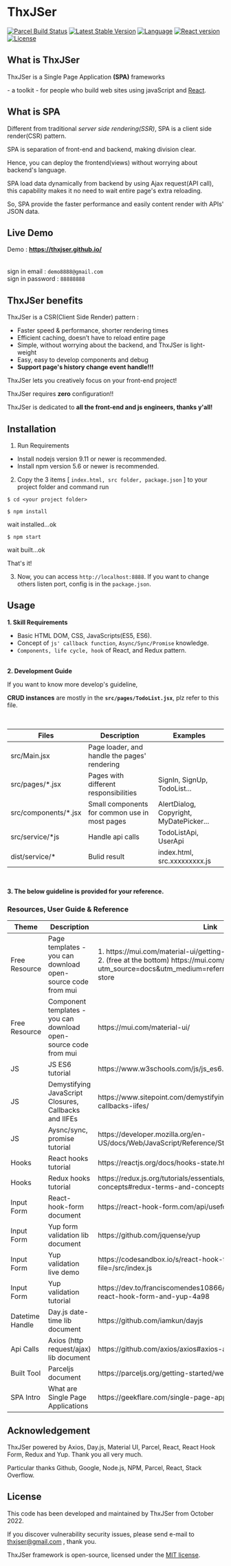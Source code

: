 # **ThxJSer**

[![Parcel Build Status](https://img.shields.io/badge/parcel-passing-4FC921.svg)](https://github.com/ThxJSer/ThxJSer)
[![Latest Stable Version](https://img.shields.io/badge/version-1.0.0-1182C2.svg)](https://github.com/ThxJSer/ThxJSer)
[![Language](https://img.shields.io/badge/javascript-ES5/ES6-8892BF.svg)](https://github.com/ThxJSer/ThxJSer)
[![React version](https://img.shields.io/badge/React-%3E%3D%2017.0-8892BF.svg)](https://github.com/ThxJSer/ThxJSer)
[![License](https://img.shields.io/badge/license-MIT-98C611.svg)](https://github.com/ThxJSer/ThxJSer)

## What is ThxJSer

ThxJSer is a Single Page Application **(SPA)** frameworks

\- a toolkit - for people who build web sites using javaScript and [React](https://reactjs.org/).

## What is SPA

Different from traditional *server side rendering(SSR)*, SPA is a client side render(CSR) pattern.

SPA is separation of front-end and backend, making division clear.

Hence, you can deploy the frontend(views) without worrying about backend's language.

SPA load data dynamically from backend by using Ajax request(API call), this capability makes it no need to wait entire page's extra reloading.

So, SPA provide the faster performance and easily content render with APIs' JSON data.

## Live Demo

Demo : **<a href="https://thxjser.github.io/" target="_blank">https://thxjser.github.io/</a>**
</br></br></br>
sign in email : `demo8888@gmail.com`
</br>
sign in password : `88888888`

## ThxJSer benefits

ThxJSer is a CSR(Client Side Render) pattern :

- Faster speed & performance, shorter rendering times
- Efficient caching, doesn’t have to reload entire page
- Simple, without worrying about the backend, and ThxJSer is light-weight
- Easy, easy to develop components and debug
- **Support page's history change event handle!!!**

ThxJSer lets you creatively focus on your front-end project!

ThxJSer requires **zero** configuration!!


ThxJSer is dedicated to **all the front-end and js engineers, thanks y'all!**

## Installation

1. Run Requirements 
- Install nodejs version 9.11 or newer is recommended.
- Install npm version 5.6 or newer is recommended.

2. Copy the 3 items [ `index.html, src folder, package.json` ] to your project folder and command run
~~~
$ cd <your project folder>

$ npm install
~~~
wait installed...ok
~~~
$ npm start
~~~
wait built...ok

That's it!

3. Now, you can access `http://localhost:8888`. If you want to change others listen port, config is in the `package.json`.

## Usage

**1. Skill Requirements**
- Basic HTML DOM, CSS, JavaScripts(ES5, ES6).
- Concept of `js' callback function`, `Async/Sync/Promise` knowledge.
- `Components, life cycle, hook` of React, and Redux pattern.
</br></br>

**2. Development Guide**

If you want to know more develop's guideline, 

**CRUD instances** are mostly in the **`src/pages/TodoList.jsx`**, plz refer to this file.

<br/>

<table>
    <thead>
        <tr>
            <th>Files</th>
            <th>Description</th>
            <th>Examples</th>
        </tr>
    </thead>
    <tbody>
        <tr>
            <td>src/Main.jsx</td>
            <td>Page loader, and handle the pages' rendering</td>
            <td></td>
        </tr>
        <tr>
            <td>src/pages/*.jsx</td>
            <td>Pages with different responsibilities</td>
            <td>SignIn, SignUp, TodoList...</td>
        </tr>
        <tr>
            <td>src/components/*.jsx</td>
            <td>Small components for common use in most pages</td>
            <td>AlertDialog, Copyright, MyDatePicker...</td>
        </tr>
        <tr>
            <td>src/service/*js</td>
            <td>Handle api calls</td>
            <td>TodoListApi, UserApi</td>
        </tr>
        <tr>
            <td>dist/service/*</td>
            <td>Bulid result</td>
            <td>index.html, src.xxxxxxxxx.js</td>
        </tr>
    </tbody>
</table>

<br/>

**3. The below guideline is provided for your reference.**

### Resources, User Guide & Reference

<table>
    <thead>
        <tr>
            <th>Theme</th>
            <th>Description</th>
            <th>Link</th>
        </tr>
    </thead>
    <tbody>
        <tr>
            <td>Free Resource</td>
            <td>Page templates - you can download open-source code from mui</td>
            <td>
                1. https://mui.com/material-ui/getting-started/templates/
                <br/>
                2. (free at the bottom) https://mui.com/store/?utm_source=docs&utm_medium=referral&utm_campaign=templates-store
            </td>
        </tr>
        <tr>
            <td>Free Resource</td>
            <td>Component templates - you can download open-source code from mui</td>
            <td>https://mui.com/material-ui/</td>
        </tr>
        <tr>
            <td>JS</td>
            <td>JS ES6 tutorial</td>
            <td>https://www.w3schools.com/js/js_es6.asp</td>
        </tr>
        <tr>
            <td>JS</td>
            <td>Demystifying JavaScript Closures, Callbacks and IIFEs</td>
            <td>https://www.sitepoint.com/demystifying-javascript-closures-callbacks-iifes/</td>
        </tr>
        <tr>
            <td>JS</td>
            <td>Aysnc/sync, promise tutorial</td>
            <td>https://developer.mozilla.org/en-US/docs/Web/JavaScript/Reference/Statements/async_function</td>
        </tr>
        <tr>
            <td>Hooks</td>
            <td>React hooks tutorial</td>
            <td>https://reactjs.org/docs/hooks-state.html</td>
        </tr>
        <tr>
            <td>Hooks</td>
            <td>Redux hooks tutorial</td>
            <td>https://redux.js.org/tutorials/essentials/part-1-overview-concepts#redux-terms-and-concepts</td>
        </tr>
        <tr>
            <td>Input Form</td>
            <td>React-hook-form document</td>
            <td>https://react-hook-form.com/api/useform/register</td>
        </tr>
        <tr>
            <td>Input Form</td>
            <td>Yup form validation lib document</td>
            <td>https://github.com/jquense/yup</td>
        </tr>
        <tr>
            <td>Input Form</td>
            <td>Yup validation live demo</td>
            <td>https://codesandbox.io/s/react-hook-form-validation-yup-mrv28?file=/src/index.js</td>
        </tr>
        <tr>
            <td>Input Form</td>
            <td>Yup validation tutorial</td>
            <td>https://dev.to/franciscomendes10866/react-form-validation-with-react-hook-form-and-yup-4a98</td>
        </tr>
        <tr>
            <td>Datetime Handle</td>
            <td>Day.js date-time lib document</td>
            <td>https://github.com/iamkun/dayjs</td>
        </tr>
        <tr>
            <td>Api Calls</td>
            <td>Axios (http request/ajax) lib document</td>
            <td>https://github.com/axios/axios#axios-api</td>
        </tr>
        <tr>
            <td>Built Tool</td>
            <td>Parceljs document</td>
            <td>https://parceljs.org/getting-started/webapp/</td>
        </tr>
        <tr>
            <td>SPA Intro</td>
            <td>What are Single Page Applications</td>
            <td>https://geekflare.com/single-page-applications/</td>
        </tr>
    </tbody>
</table>

## Acknowledgement

ThxJSer powered by Axios, Day.js, Material UI, Parcel, React, React Hook Form, Redux and Yup. Thank you all very much.

Particular thanks Github, Google, Node.js, NPM, Parcel, React, Stack Overflow.

## License

This code has been developed and maintained by ThxJSer from October 2022.

If you discover vulnerability security issues, please send e-mail to thxjser@gmail.com , thank you.

ThxJSer framework is open-source, licensed under the [MIT license](https://opensource.org/licenses/MIT).
